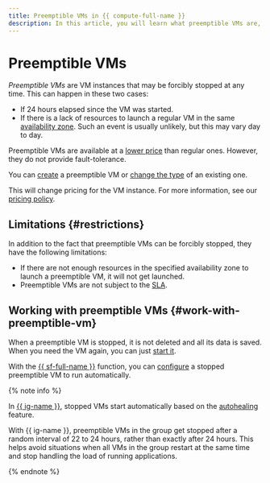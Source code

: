 ```yaml
---
title: Preemptible VMs in {{ compute-full-name }}
description: In this article, you will learn what preemptible VMs are, how to use them, and learn about their limitations.
---
```


# Preemptible VMs

*Preemptible VMs* are VM instances that may be forcibly stopped at any time. This can happen in these two cases:
* If 24 hours elapsed since the VM was started.
* If there is a lack of resources to launch a regular VM in the same [availability zone](../../overview/concepts/geo-scope.md). Such an event is usually unlikely, but this may vary day to day.

Preemptible VMs are available at a [lower price](../pricing.md#prices-instance-resources) than regular ones. However, they do not provide fault-tolerance.

You can [create](../operations/vm-create/create-preemptible-vm.md#create-preemptible) a preemptible VM or [change the type](../operations/vm-create/create-preemptible-vm.md#preemptible-to-regular) of an existing one.

This will change pricing for the VM instance. For more information, see our [pricing policy](../pricing.md).


## Limitations {#restrictions}

In addition to the fact that preemptible VMs can be forcibly stopped, they have the following limitations:

* If there are not enough resources in the specified availability zone to launch a preemptible VM, it will not get launched.
* Preemptible VMs are not subject to the [SLA](../../overview/sla.md).

## Working with preemptible VMs {#work-with-preemptible-vm}

When a preemptible VM is stopped, it is not deleted and all its data is saved. When you need the VM again, you can just [start it](../operations/vm-control/vm-stop-and-start#start).

With the [{{ sf-full-name }}](../../functions/) function, you can [configure](../tutorials/nodejs-cron-restart-vm.md) a stopped preemptible VM to run automatically.

{% note info %}

In [{{ ig-name }}](instance-groups/index.md), stopped VMs start automatically based on the [autohealing](instance-groups/autohealing.md) feature.

With {{ ig-name }}, preemptible VMs in the group get stopped after a random interval of 22 to 24 hours, rather than exactly after 24 hours. This helps avoid situations when all VMs in the group restart at the same time and stop handling the load of running applications.

{% endnote %}
